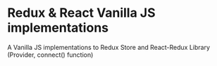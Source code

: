 # Redux & React Vanilla JS implementations
A Vanilla JS implementations to Redux Store and React-Redux Library (Provider, connect() function)
